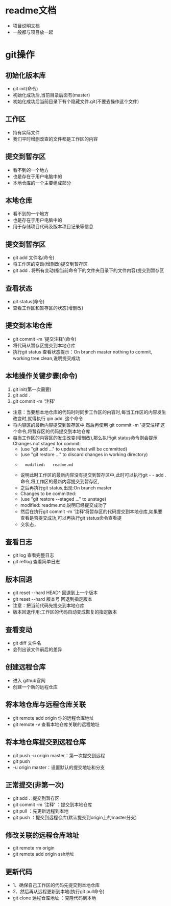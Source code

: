 # readme文档
- 项目说明文档
- 一般都与项目放一起

# git操作


## 初始化版本库
- git init(命令)
- 初始化成功后,当前目录后面有(master)
- 初始化成功后当前目录下有个隐藏文件.git(不要去操作这个文件)

## 工作区
- 持有实际文件
- 我们平时增删改查的文件都是工作区的内容

## 提交到暂存区
- 看不到的一个地方
- 也是存在于用户电脑中的
- 本地仓库的一个主要组成部分

## 本地仓库
- 看不到的一个地方
- 也是存在于用户电脑中的
- 用于存储项目代码及版本项目记录等信息

## 提交到暂存区
- git add 文件名(命令)
- 将工作区的变动(增删改)提交到暂存区
- git add .  将所有变动(指当前命令下的文件夹目录下的文件内容)提交到暂存区

## 查看状态
- git status(命令)
- 查看工作区和暂存区的状态(增删改)

## 提交到本地仓库
- git commit -m '提交注释'(命令)
- 将代码从暂存区提交到本地仓库
- 执行git status 查看状态提示：On branch master nothing to commit, working tree clean,说明提交成功


## 本地操作关键步骤(命令)
1. git init(第一次需要)
2. git add .
3. git commit -m '注释'
- 注意：当要想本地仓库的代码时时同步工作区的内容时,每当工作区的内容发生改变时,就得执行 gin add. 这个命令
- 将内容区的最新内容提交到暂存区中,然后再使用  git commit -m '提交注释'这个命令,将暂存区的代码提交到本地仓库
- 每当工作区的内容区的发生改变(增删改),那么执行git status命令则会提示Changes not staged for commit:
    - (use "git add <file>..." to update what will be committed)
    -  (use "git restore <file>..." to discard changes in working directory)
    -       modified:   readme.md
    - 说明此时工作区的最新内容没有提交到暂存区中,此时可以执行git - - add . 命令,将工作区的最新内容提交到暂存区,
    - 之后再执行git status,出现:On branch master
    - Changes to be committed:
    - (use "git restore --staged <file>..." to unstage)
    - modified:   readme.md,说明已经提交成功了
    - 然后在执行git commit -m '注释'将暂存区的代码提交到本地仓库,如果要查看是否提交成功,可以再执行git status命令查看提
    - 交状态，

## 查看日志
- git log 查看完整日志
- git reflog 查看简单日志

## 版本回退
- git reset --hard HEAD^ 回退到上一个版本
- git reset --hard 版本号 回退到指定版本
- 注意：把当前代码先提交到本地仓库
- 版本回退作用:工作区的代码自动变成恢复的指定版本
    

## 查看变动
- git diff 文件名
- 会列出该文件前后的差异

## 创建远程仓库
- 进入 github官网
- 创建一个新的远程仓库

## 将本地仓库与远程仓库关联
- git remote add origin 你的远程仓库地址
- git remote -v 查看本地仓库关联的远程地址

## 将本地仓库提交到远程仓库
- git push -u origin master：第一次提交到远程
- git push
-  -u origin master：设置默认的提交地址和分支
## 正常提交(非第一次)
- git add . :提交到暂存区
- git commit -m '注释' ：提交到本地仓库
- git pull ：先更新远程到本地
- git push ：提交到远程仓库(默认提交到origin上的master分支)

## 修改关联的远程仓库地址
- git remote rm origin
- git remote add origin ssh地址

## 更新代码
- 1、确保自己工作区的代码先提交到本地仓库
- 2、然后再从远程更新到本地(执行git pull命令)
- git clone 远程仓库地址 ：克隆代码到本地
##